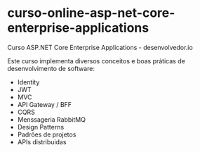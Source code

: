 # curso-online-asp-net-core-enterprise-applications
Curso ASP.NET Core Enterprise Applications - desenvolvedor.io

Este curso implementa diversos conceitos e boas práticas de desenvolvimento de software:

- Identity
- JWT
- MVC
- API Gateway / BFF
- CQRS
- Menssageria RabbitMQ
- Design Patterns
- Padrões de projetos
- APIs distribuidas

